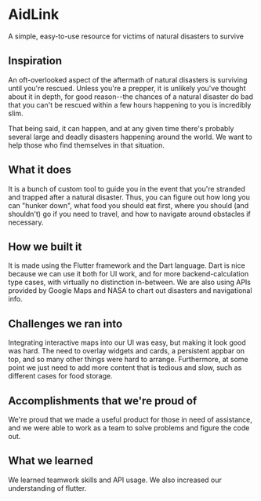 # AidLink
A simple, easy-to-use resource for victims of natural disasters to survive

## Inspiration
An oft-overlooked aspect of the aftermath of natural disasters is surviving until you're rescued. Unless you're a prepper, it is unlikely you've thought about it in depth, for good reason--the chances of a natural disaster do bad that you can't be rescued within a few hours happening to you is incredibly slim. 

That being said, it can happen, and at any given time there's probably several large and deadly disasters happening around the world. We want to help those who find themselves in that situation. 
## What it does
It is a bunch of custom tool to guide you in the event that you're stranded and trapped after a natural disaster. Thus, you can figure out how long you can "hunker down", what food you should eat first, where you should (and shouldn't) go if you need to travel, and how to navigate around obstacles if necessary. 
## How we built it
It is made using the Flutter framework and the Dart language.  Dart is nice because we can use it both for UI work, and for more backend-calculation type cases, with virtually no distinction in-between. We are also using APIs provided by Google Maps and NASA to chart out disasters and navigational info. 
## Challenges we ran into
Integrating interactive maps into our UI was easy, but making it look good was hard. The need to overlay widgets and cards, a persistent appbar on top, and so many other things were hard to arrange. Furthermore, at some point we just need to add more content that is tedious and slow, such as different cases for food storage. 
## Accomplishments that we're proud of
We're proud that we made a useful product for those in need of assistance, and we were able to work as a team to solve problems and figure the code out. 
## What we learned
We learned teamwork skills and API usage. We also increased our understanding of flutter. 
